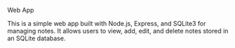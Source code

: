 Web App

This is a simple web app built with Node.js, Express, and SQLite3 for managing notes. It allows users to view, add, edit, and delete notes stored in an SQLite database.